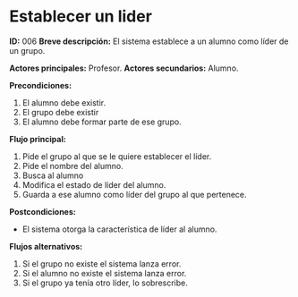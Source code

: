 # Establecer un lider

**ID:** 006
**Breve descripción:** El sistema establece a un alumno como líder de un grupo.

**Actores principales:** Profesor.
**Actores secundarios:** Alumno.

**Precondiciones:**
1. El alumno debe existir.
2. El grupo debe existir
3. El alumno debe formar parte de ese grupo.

**Flujo principal:**
1. Pide el grupo al que se le quiere establecer el líder.
2. Pide el nombre del alumno.
3. Busca al alumno
4. Modifica el estado de líder del alumno.
3. Guarda a ese alumno como líder del grupo al que pertenece.


**Postcondiciones:**
* El sistema otorga la característica de líder al alumno.

**Flujos alternativos:**
1. Si el grupo no existe el sistema lanza error.
2. Si el alumno no existe el sistema lanza error.
3. Si el grupo ya tenía otro líder, lo sobrescribe. 
